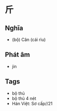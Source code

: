 # 斤

## Nghĩa
* (bộ) Cân (cái rìu)

## Phát âm
* jin

## Tags
* bộ thủ
* bộ thủ 4 nét
* Hán Việt: Sơ cấp//21

<script>window.HANZI_FIELD='斤';</script>
